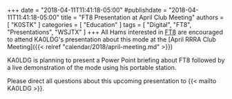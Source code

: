 +++
date = "2018-04-11T11:41:18-05:00"
#publishdate = "2018-04-11T11:41:18-05:00"
title = "FT8 Presentation at April Club Meeting"
authors = [ "K0STK" ]
categories = [ "Education" ]
tags = [ "Digital", "FT8", "Presentations", "WSJTX" ]
+++
All Hams interested in
[FT8](https://www.wsjtx.net/home/ft8-mode.html)
are encouraged to attend 
KA0LDG's presentation about this mode at the
[April RRRA Club Meeting]({{< relref "calendar/2018/april-meeting.md" >}})

KA0LDG is planning to present a Power Point briefing about FT8 followed
by a live demonstration of the mode using his portable station.

Please direct all questions about this upcoming presentation to
{{< mailto KA0LDG >}}.
<!--more-->
